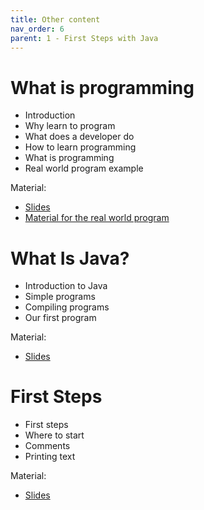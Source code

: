 ```yaml
---
title: Other content
nav_order: 6
parent: 1 - First Steps with Java
---
```


# What is programming

- Introduction
- Why learn to program
- What does a developer do
- How to learn programming
- What is programming
- Real world program example

Material:
- [Slides](https://drive.google.com/open?id=1-w1Y9VTyl8SsIjDyaoh97XTpwgC6tZp0zJPoYgFwvwg)
- [Material for the real world program](https://drive.google.com/open?id=13yi2B3_SJOdTFeYymV9bIuyK09cTZMAxCSRRxwDxEDM)

# What Is Java?

- Introduction to Java
- Simple programs
- Compiling programs
- Our first program

Material:
- [Slides](https://drive.google.com/open?id=16TPxzJAKEHSATpizypYe_S9P0aoCoZOxO4WixMNacaI)

# First Steps

- First steps
- Where to start
- Comments
- Printing text

Material:
- [Slides](https://drive.google.com/open?id=1AbdSwf4E3HizYdYBbXtVsVVsBt6WJI6hLr-3sZaGatg)
